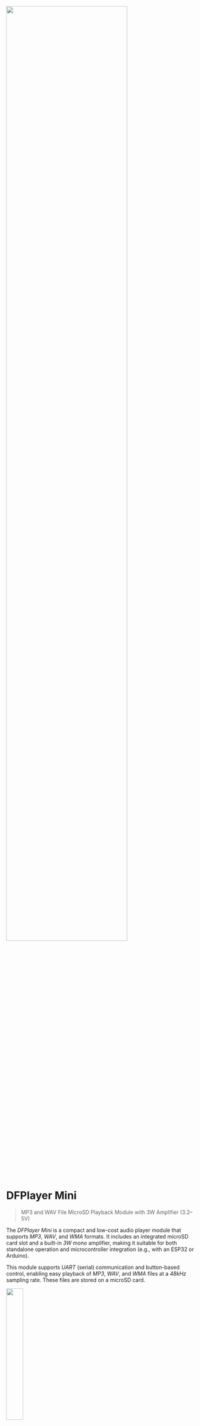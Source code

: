<img src="/assets/images/amplifier.png" width="80%" height="80%" />

# DFPlayer Mini

> MP3 and WAV File MicroSD Playback Module with 3W Amplifier (3.2–5V)

The *DFPlayer Mini* is a compact and low-cost audio player module that supports *MP3*, *WAV*, and *WMA* formats. It includes an integrated microSD card slot and a built-in *3W* mono amplifier, making it suitable for both standalone operation and microcontroller integration (e.g., with an ESP32 or Arduino).

This module supports *UART* (serial) communication and button-based control, enabling easy playback of *MP3*, *WAV*, and *WMA* files at a *48kHz* sampling rate. These files are stored on a microSD card.

<img src="images/dfplayer_mini_sdcard_overview.png" width="30%" height="30%" />

> [!IMPORTANT]  
> There are various versions of this board available. If you plan to use a microcontroller to control the module via *UART*, ensure that the version you order is compatible with your software libraries (see below for more details).

## Overview

The *DFPlayer Mini* adds audio playback capabilities to your project and can be operated either standalone or controlled by a microcontroller via *UART* (serial interface). It has a wide voltage range (*3.2V* - *5V*), making it compatible with both *3.3V* and *5V* microcontrollers, as well as single *Li-ion* batteries.

Audio files can be stored on a microSD card with a maximum capacity of *32GB*.



<img src="images/dfplayer_mini_topangle2.png" width="30%" height="30%" />


| Item | Description |
| --- | --- |
| **Operating Voltage** | *3.2V–5V* |
| **Standby Current** | *~20mA* |
| **Max Current** | *~200mA* (*~50mA* when not using the built-in amplifier) |
| **Audio Formats** | *MP3, WAV, WMA* |
| **SD Card Support** | *MicroSD card, up to 32GB* |
| **File System** | *FAT16, FAT32* |
| **Audio File Limit** | *Up to 100 folders, 255 audio files per folder* |
| **Sampling Rate** | *8 / 11.025 / 12 / 16 / 22.05 / 24 / 32 / 44.1 / 48 kHz* |
| **DAC** | *24-bit (dynamic range 90dB, SNR 85dB)* |
| **Amplifier** | *3W mono* |
| **Stereo Support** | *Only in some module variants* |
| **Volume Control** | *30 levels* |
| **Equalizer Settings** | *6 presets* |
| **Standalone Control** | *Yes, via GPIO buttons* |
| **Microcontroller Support** | *Yes, via UART (default baud rate: 9600 bps)* |
| **ESPHome Support** | *Yes, see the **[dfplayer](https://esphome.io/components/dfplayer.html)** component* |

### Mono Amplifier

The *DFPlayer Mini* includes a *3W mono amplifier* based on the *YX5200*, *8002*, or *MH2024K-24SS* chip. This allows you to directly connect **one** small speaker with an impedance of *4Ω* or *8Ω* and a power rating of *3W* or higher.

The speaker output (`SPK1` and `SPK2`) is *bridge-tied load (BTL) mono*, meaning it combines the left and right audio channels into a single mixed mono output.

Additionally, the module provides separate `DAC_R` and `DAC_L` outputs, which allow you to connect external stereo headphones or amplifiers. However, note that these pins still output a duplicated mono signal, rather than true stereo.

### Audio Formats

The *DFPlayer Mini* supports *MP3*, *WAV*, and *WMA* audio formats.

<details><summary>Improving Audio Quality</summary><br/>

Once you are able to hear sound, evaluate the audio quality. If you notice noise or other audio issues, you can try improving the quality with the following steps:

1. **Review Power Supply:**  
   - **3.3V:** If you are running the *DFPlayer Mini* at *5 V*, consider switching to the **5V** pin on your microcontroller instead. If you use a *3.3V* microcontroller, add a *1KΩ* resistor in series with the `RX` pin of the *DFPlayer Mini*.  
   - **AC Adapter:** If you're using an *AC USB power supply*, try switching to a power bank. If this reduces noise, it may indicate that your adapter is introducing interference. In this case, consider using a *USB isolator* or another method to prevent noise from affecting the *DFPlayer Mini*.

2. **Enable Auto Mute:** If your *DFPlayer Mini* PCB supports it, bridge the solder pads to enable the *auto mute* function (more details below).

3. **Add a Decoupling Capacitor:** Insert a large electrolytic capacitor in series with the speaker output, ensuring the correct polarity.
</details>


## Pinout

This is the *DFPlayer Mini* pin-out:

<img src="images/dfplayer_mini_pinout.png" width="60%" height="60%" />

| Pin   | Description                     | Notes |
|-------|---------------------------------|-------|
| **VCC**  | Power supply (*3.2V–5.0V*) | |
| **RX**   | UART serial input | For external playback control |
| **TX**   | UART serial output | For receiving audio status feedback |
| **DAC_R** | Native audio output (right)  | Both DAC channels duplicate the mono signal |
| **DAC_L** | Native audio output (left)  | Both DAC channels duplicate the mono signal |
| **SPK2**  | Mono speaker (+) | |
| **GND**   | Ground | |
| **SPK1**  | Mono speaker (-) | |
| **IO1**   | Trigger port #1 | Short press: *play previous*<br/>Long press: *decrease volume* |
| **GND**   | Ground | |
| **IO2**   | Trigger port #2 | Short press: *play next*<br/>Long press: *increase volume* |
| **KEY1**  | AD port #1 | Functionality depends on resistor (see below) |
| **KEY2**  | AD port #2 | Functionality depends on resistor (see below) |
| **USB+**  | USB+ DP | |
| **USB-**  | USB- DP | |
| **BUSY**  | Current status indicator | Low: *playing*<br/>High: *idle/standby/pause* |

## Power Supply

The primary considerations for powering the *DFPlayer Mini* are ensuring *sufficient* power and isolating *noise*:

- **Power Consumption:** The *DFPlayer Mini* can draw up to *200mA* when using its internal *3W amplifier*. Since your microcontroller and potentially other components like displays also require power, the total current draw can quickly exceed *500mA*. Many development boards use inexpensive voltage regulators that typically have a maximum current capacity of *500mA*, with some even having a lower limit.
- **Noise:** When powering your setup from an *AC USB power adapter*, you may introduce substantial noise. If you notice this, try using a power bank instead. If this improves sound quality and you must use AC power, consider adding a *USB isolator* to prevent interference.

The most robust power setup involves directly feeding *5V USB power* to the *DFPlayer Mini*, bypassing any voltage regulator on your microcontroller development board.

Since it is easy to switch between *3.3V* and *5V* wiring, start with *3.3V* if you're using a *3.3V* microcontroller. If you encounter issues, you can switch to *5V* for improved performance.

#### Powering with 3.3V (ESP32 Example)

If the voltage regulator on your *3.3V microcontroller board* can handle more than *500mA*, you can drive the *DFPlayer Mini* directly from the `3V3` pin:

<img src="images/dfplayer_mini_schematics_3v.png" width="80%" height="80%" />

> [!TIP]  
> For *5V Arduinos*, connect the red power line to the `5V` output pin instead.

#### Powering with 5V (ESP32 Example)

The *3.3V* setup described above may or may not be suitable for your needs, depending on the following factors:

- **Voltage Regulator:** If the voltage regulator on your microcontroller board is underpowered, you may experience instability, noise, clicking sounds, or resets.
- **Audio Chip:** Some *DFPlayer Mini clones* use audio chips that are not compatible with *3.3V*.

Switching to a *5V* setup is simple:

- **Power Line:** Switch the red power line from the `3V3` pin to the `5V` pin, bypassing the internal voltage regulator. This allows the *DFPlayer Mini* to be directly powered by the *USB power input*.
- **Resistor:** To protect the *DFPlayer Mini*, add a *1kΩ* resistor in series with the *TX* line to prevent damage from the *5V* logic levels.

<img src="images/dfplayer_mini_schematics_5v.png" width="80%" height="80%" />
## Microcontroller Control

The *DFPlayer Mini* can be controlled via *UART* (serial communication). As is typical with serial interfaces, ensure you connect the *DFPlayer Mini* `RX` pin to your microcontroller's `TX` pin, and vice versa.

Additionally, make sure you use the appropriate *GPIOs* for the serial interface. Some microcontrollers allow remapping to any *GPIO*, while others require specific, designated *GPIOs*.

- Connect `RX` to the microcontroller's `TX` pin to send *UART* commands to the *DFPlayer Mini*.
- Connect `TX` to the microcontroller's `RX` pin to receive status feedback. While the feedback line isn't strictly required, many libraries wait for acknowledgment messages and may hang without it.
- If there is a voltage mismatch between the *DFPlayer Mini* and the microcontroller, use a *1kΩ* protective resistor on the *DFPlayer Mini* `TX` line.

<details><summary>Run an Initial Test</summary><br/>

The subtle differences between *DFPlayer Mini* boards can significantly impact the supported UART commands and the file structure the module expects on the SD card.

To ensure everything is working properly, start by testing your *DFPlayer Mini* with [this test code](https://github.com/ghmartin77/DFPlayerAnalyzer). This will verify the basic functionality and help isolate any issues.

</details>

## Physical Control (Standalone Mode)

The *DFPlayer Mini* does not require a microcontroller and can be controlled directly using push buttons:

<img src="images/dfplayer_mini_backangle.png" width="20%" height="20%" />

- **Digital Input:**  
  Use push buttons connected to `IO1` and `IO2` for simple *previous/next* control. These inputs function as standard digital inputs.
- **Analog Input:**  
  For more control options, use `KEY1` and `KEY2` in conjunction with a resistor-based push button matrix. These inputs function as analog inputs, where each button press corresponds to a unique resistance value.

<img src="images/dfplayer_mini_schematics_nomc.png" width="100%" height="100%" />
## Hardware Variations, Clones, Knock-Offs

The *DFPlayer Mini* is so popular that numerous clones and knock-offs have been produced. These versions are often visually similar and pin-compatible, but subtle differences in chip types and PCB design can lead to significant variations that might affect your project (see below).

### Audio Decoder

When examining the bottom part of the module, you'll notice two chips:

* **MP3 Player:** The larger 16- or 24-pin audio decoder chip is usually a *MH2024K-24SS*, or one of the many compatible alternatives, such as *MH2024K-16SS*, *YX5200-24SS*, or clones like the *AB23...*, *AB24...*, *AF24...* series from Chinese manufacturers like *Jieli Technology (JL)*.
* **Audio Amplifier:** The smaller 8-pin audio amplifier is typically a *8002D* knock-off, which is a simple *2W* or *3W* mono audio amplifier.

<img src="images/dfplayer_mini_hardware_chip_variation.png" width="60%" height="60%" />

Most chips found on *DFPlayer Mini* modules are from generic Chinese manufacturers, and may have no markings or use non-public numbering. If you do find a datasheet, it is likely to be in Chinese.

<img src="images/dfplayer_mini_hardware_compare_t.png" width="30%" height="30%" />

Below are some findings compiled from the community. Please note that these observations may be *subjective*, may result from a *combination* of chip types and PCB design, may have been coincidental, or may have been addressed by newer versions. Test for yourself before purchasing in bulk.

| Chip | 3.3V | 5V | Library Support | Remarks |
| --- | --- | --- | --- | --- |
| MH2024K-16SS | humming | ok | needs tweaking  | red LED, responds differently to IO actions |
| MH2024K-24SS narrow chip | humming | ok | yes | red LED, may introduce delays |
| MH2024K-24SS wider chip | ok | ok | yes | blue LED |
| JL AB23xxx | ok | ok | yes | blue LED |
| JL AB24xxx | | | | |
| JL AF24xxx | | | | |

### Use Auto-Mute (if available)

Some PCBs feature a solder bridge that can be moved to the opposite side (marked with red arrows in the illustration). 

By default, a *0Ω* bridge is mounted at the solder bridge marked `P`. This can be removed and instead mounted to another solder bridge on the opposite side.

<img src="images/dfplayer_mini_hardware_diff.png" width="60%" height="60%" />

This controls the built-in audio amplifier and can significantly improve sound quality:

* **Always On (Default):** By default, the audio amplifier *mute* pin is permanently grounded, keeping the amplifier always on, even if no audio is playing. This can amplify noise, such as humming and crackling sounds.
* **Auto-Mute:** When the solder bridge is moved to the opposite side, the mute pin is set to *high* by default (muted). The audio amplifier will only turn on when *DFPlayer Mini* plays audio and its `BUSY` pin goes *low*.

There are additional subtle differences marked by the green arrows. Aside from different chips, the number of capacitors may vary, and some boards include a solder bridge marked `A` with an unknown purpose.

> [!NOTE]
> Some users report this to improve sound quality immensely while others claim it wouldn't work. Try yourself at own risk.




> Tags: Audio, 3W, Amplifier, Mono, SD Card, MP3, WAV, WMA, Uart, FAT32

[Visit Page on Website](https://done.land/components/audio/playback/dfplayermini?833367021909255401) - created 2025-02-08 - last edited 2025-02-09
